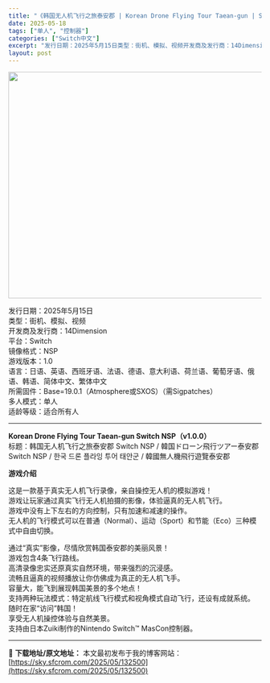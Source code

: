 ```yaml
---
title: "《韩国无人机飞行之旅泰安郡 | Korean Drone Flying Tour Taean-gun | Switch NSP中文》真实模拟沉浸美景体验"
date: 2025-05-18
tags: ["单人", "控制器"]
categories: ["Switch中文"]
excerpt: "发行日期：2025年5月15日类型：街机、模拟、视频开发商及发行商：14Dimension平台：Switch镜像格式：NSP游戏版本：1.0语言：日语、英语、西班牙语、法语、德语、意大利语、荷兰语、葡萄牙语、俄语、韩语、简体中文、繁体中文所需固件：Base=19.0.1（Atmosphere或SXO&hellip;"
layout: post
---
```


<img class="aligncenter size-full wp-image-132501" src="https://sky.sfcrom.com/wp-content/uploads/2025/05/2025051808173956.webp" alt="" width="800" height="450" />
<p class="" data-start="0" data-end="209">发行日期：2025年5月15日<br data-start="15" data-end="18" />类型：街机、模拟、视频<br data-start="29" data-end="32" />开发商及发行商：14Dimension<br data-start="51" data-end="54" />平台：Switch<br data-start="63" data-end="66" data-is-only-node="" />镜像格式：NSP<br data-start="74" data-end="77" />游戏版本：1.0<br data-start="85" data-end="88" />语言：日语、英语、西班牙语、法语、德语、意大利语、荷兰语、葡萄牙语、俄语、韩语、简体中文、繁体中文<br data-start="137" data-end="140" />所需固件：Base=19.0.1（Atmosphere或SXOS）（需Sigpatches）<br data-start="186" data-end="189" />多人模式：单人<br data-start="196" data-end="199" />适龄等级：适合所有人</p>


<hr class="" data-start="211" data-end="214" />
<p class="" data-start="216" data-end="364"><strong data-start="216" data-end="273">Korean Drone Flying Tour Taean-gun Switch NSP（v1.0.0）</strong><br data-start="273" data-end="276" />标题：韩国无人机飞行之旅泰安郡 Switch NSP / 韓国ドローン飛行ツアー泰安郡 Switch NSP / 한국 드론 플라잉 투어 태안군 / 韓國無人機飛行遊覽泰安郡</p>
<p class="" data-start="366" data-end="374"><strong data-start="366" data-end="374">游戏介绍</strong></p>
<p class="" data-start="376" data-end="520">这是一款基于真实无人机飞行录像，亲自操控无人机的模拟游戏！<br data-start="405" data-end="408" />游戏让玩家通过真实飞行无人机拍摄的影像，体验逼真的无人机飞行。<br data-start="439" data-end="442" />游戏中没有上下左右的方向控制，只有加速和减速的操作。<br data-start="468" data-end="471" />无人机的飞行模式可以在普通（Normal）、运动（Sport）和节能（Eco）三种模式中自由切换。</p>
<p class="" data-start="522" data-end="750">通过“真实”影像，尽情欣赏韩国泰安郡的美丽风景！<br data-start="546" data-end="549" />游戏包含4条飞行路线。<br data-start="560" data-end="563" />高清录像忠实还原真实自然环境，带来强烈的沉浸感。<br data-start="587" data-end="590" />流畅且逼真的视频播放让你仿佛成为真正的无人机飞手。<br data-start="615" data-end="618" data-is-only-node="" />容量大，能飞到展现韩国美景的多个地点！<br data-start="637" data-end="640" />支持两种玩法模式：特定航线飞行模式和视角模式自动飞行，还设有成就系统。<br data-start="675" data-end="678" />随时在家“访问”韩国！<br data-start="689" data-end="692" />享受无人机操控体验与自然美景。<br data-start="707" data-end="710" />支持由日本Zuiki制作的Nintendo Switch™ MasCon控制器。</p>

---
📖 **下载地址/原文地址：** 本文最初发布于我的博客网站：[https://sky.sfcrom.com/2025/05/132500](https://sky.sfcrom.com/2025/05/132500)
